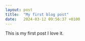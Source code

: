```yaml
---
layout: post
title:  "My first blog post"
date:   2024-03-12 09:56:37 +0100
---
```

This is my first post I love it.
